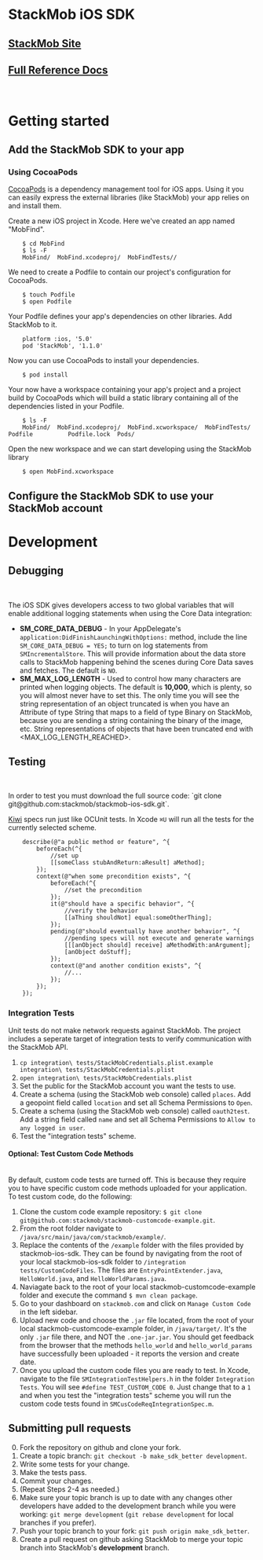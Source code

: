 StackMob iOS SDK
================

## [StackMob Site](https://www.stackmob.com)

## [Full Reference Docs](http://stackmob.github.com/stackmob-ios-sdk/index.html)

<br/>

# Getting started

## Add the StackMob SDK to your app

### Using CocoaPods

[CocoaPods](https://github.com/CocoaPods/CocoaPods) is a dependency management tool for iOS apps. Using it you can easily express the external libraries (like StackMob) your app relies on and install them.

Create a new iOS project in Xcode. Here we've created an app named "MobFind".

		$ cd MobFind
		$ ls -F
		MobFind/  MobFind.xcodeproj/  MobFindTests//

We need to create a Podfile to contain our project's configuration for CocoaPods.

		$ touch Podfile
		$ open Podfile 

Your Podfile defines your app's dependencies on other libraries. Add StackMob to it.

		platform :ios, '5.0'
		pod 'StackMob', '1.1.0'

Now you can use CocoaPods to install your dependencies.

		$ pod install
				
Your now have a workspace containing your app's project and a project build by CocoaPods which will build a static library containing all of the dependencies listed in your Podfile.
		
		$ ls -F 
		MobFind/  MobFind.xcodeproj/  MobFind.xcworkspace/  MobFindTests/  Podfile  		Podfile.lock  Pods/
		
Open the new workspace and we can start developing using the StackMob library

		$ open MobFind.xcworkspace

## Configure the StackMob SDK to use your StackMob account

# Development

## Debugging
<br/>

<p>The iOS SDK gives developers access to two global variables that will enable additional logging statements when using the Core Data integration:</p>

* **SM_CORE_DATA_DEBUG** - In your AppDelegate's `application:DidFinishLaunchingWithOptions:` method, include the line `SM_CORE_DATA_DEBUG = YES;` to turn on log statements from `SMIncrementalStore`. This will provide information about the data store calls to StackMob happening behind the scenes during Core Data saves and fetches. The default is `NO`.
* **SM_MAX_LOG_LENGTH** - Used to control how many characters are printed when logging objects. The default is **10,000**, which is plenty, so you will almost never have to set this.  The only time you will see the string representation of an object truncated is when you have an Attribute of type String that maps to a field of type Binary on StackMob, because you are sending a string containing the binary of the image, etc. String representations of objects that have been truncated end with \<MAX\_LOG\_LENGTH\_REACHED\>.   


## Testing

<br/>
<p>In order to test you must download the full source code: `git clone git@github.com:stackmob/stackmob-ios-sdk.git`.</p>


[Kiwi](https://github.com/allending/Kiwi) specs run just like OCUnit tests. In Xcode `⌘U` will run all the tests for the currently selected scheme.

		describe(@"a public method or feature", ^{
			beforeEach(^{
				//set up
				[[someClass stubAndReturn:aResult] aMethod];
			});
			context(@"when some precondition exists", ^{
				beforeEach(^{
					//set the precondition
				});
				it(@"should have a specific behavior", ^{
					//verify the behavior
					[[aThing shouldNot] equal:someOtherThing];
				});
			    pending(@"should eventually have another behavior", ^{
			    	//pending specs will not execute and generate warnings
			    	[[[anObject should] receive] aMethodWith:anArgument];
			    	[anObject doStuff];
			    });
			    context(@"and another condition exists", ^{
			    	//...
			    });
			});
		});
		
### Integration Tests

Unit tests do not make network requests against StackMob. The project includes a seperate target of integration tests to verify communication with the StackMob API.

1. `cp integration\ tests/StackMobCredentials.plist.example integration\ tests/StackMobCredentials.plist`
2. `open integration\ tests/StackMobCredentials.plist`
3. Set the public for the StackMob account you want the tests to use.
4. Create a schema (using the StackMob web console) called `places`. Add
   a geopoint field called `location` and set all Schema Permissions to `Open`.
5. Create a schema (using the StackMob web console) called `oauth2test`. Add a string field called `name` and set all Schema Permissions to `Allow to any logged in user`.
6. Test the "integration tests" scheme.

#### Optional: Test Custom Code Methods
<br/>
By default, custom code tests are turned off.  This is because they require you to have specific custom code methods uploaded for your application. To test custom code, do the following:

1. Clone the custom code example repository: `$ git clone git@github.com:stackmob/stackmob-customcode-example.git`.
2. From the root folder navigate to `/java/src/main/java/com/stackmob/example/`.
3. Replace the contents of the `/example` folder with the files provided by stackmob-ios-sdk.  They can be found by navigating from the root of your local stackmob-ios-sdk folder to `/integration tests/CustomCodeFiles`.  The files are `EntryPointExtender.java`, `HelloWorld.java`, and `HelloWorldParams.java`.
4. Naviagate back to the root of your local stackmob-customcode-example folder and execute the command `$ mvn clean package`.
5. Go to your dashboard on `stackmob.com` and click on `Manage Custom Code` in the left sidebar.
6. Upload new code and choose the `.jar` file located, from the root of your local stackmob-customcode-example folder, in `/java/target/`.  It's the only `.jar` file there, and NOT the `.one-jar.jar`.  You should get feedback from the browser that the methods `hello_world` and `hello_world_params` have successfully been uploaded - it reports the version and create date.
7. Once you upload the custom code files you are ready to test.  In Xcode, navigate to the file `SMIntegrationTestHelpers.h` in the folder `Integration Tests`.  You will see `#define TEST_CUSTOM_CODE 0`.  Just change that to a `1` and when you test the "integration tests" scheme you will run the custom code tests found in `SMCusCodeReqIntegrationSpec.m`.



## Submitting pull requests

0. Fork the repository on github and clone your fork.
1. Create a topic branch: `git checkout -b make_sdk_better development`.
2. Write some tests for your change.
3. Make the tests pass.
4. Commit your changes.
5. (Repeat Steps 2-4 as needed.)
6. Make sure your topic branch is up to date with any changes other developers have added to the development branch while you were working: `git merge development` (`git rebase development` for local branches if you prefer).
7. Push your topic branch to your fork: `git push origin make_sdk_better`.
8. Create a pull request on github asking StackMob to merge your topic branch into StackMob's **development** branch.
